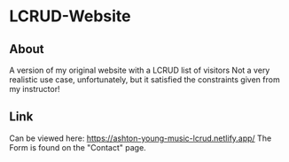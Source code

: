 # LCRUD-Website

## About
A version of my original website with a LCRUD list of visitors
Not a very realistic use case, unfortunately, but it satisfied the constraints given from my instructor!

## Link
Can be viewed here: https://ashton-young-music-lcrud.netlify.app/
The Form is found on the "Contact" page.
